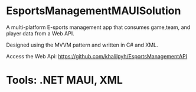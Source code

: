 # EsportsManagementMAUISolution
A multi-platform E-sports management app that consumes game,team, and player data from a Web API. 

Designed using the MVVM pattern and written in C# and XML.

Access the Web Api: https://github.com/khalilpyh/EsportsManagementAPI

# Tools: .NET MAUI, XML
